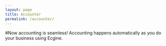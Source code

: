 ```yaml
---
layout: page
title: Accounter
permalink: /accounter/
---
```


#Now accounting is seamless!
Accounting happens automatically as you do your business using Ecgine.
